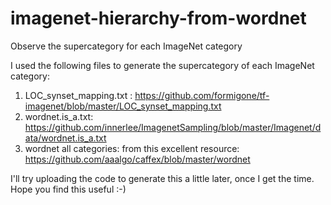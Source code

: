 # imagenet-hierarchy-from-wordnet  
Observe the supercategory for each ImageNet category  
  
I used the following files to generate the supercategory of each ImageNet category:  
1. LOC_synset_mapping.txt : https://github.com/formigone/tf-imagenet/blob/master/LOC_synset_mapping.txt  
2. wordnet.is_a.txt: https://github.com/innerlee/ImagenetSampling/blob/master/Imagenet/data/wordnet.is_a.txt  
3. wordnet all categories: from this excellent resource: https://github.com/aaalgo/caffex/blob/master/wordnet  
  
I'll try uploading the code to generate this a little later, once I get the time. Hope you find this useful :-)   
